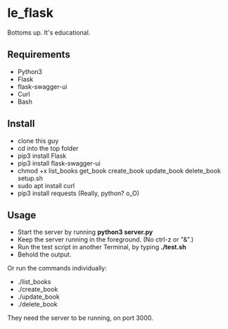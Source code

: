 # le_flask

Bottoms up. It's educational.

## Requirements
* Python3
* Flask
* flask-swagger-ui
* Curl
* Bash

## Install
* clone this guy
* cd into the top folder
* pip3 install Flask
* pip3 install flask-swagger-ui
* chmod +x list_books get_book create_book update_book delete_book setup.sh
* sudo apt install curl
* pip3 install requests (Really, python? o_O)

## Usage
* Start the server by running __python3 server.py__
* Keep the server running in the foreground. (No ctrl-z or "&".)
* Run the test script in another Terminal, by typing __./test.sh__
* Behold the output.

Or run the commands individually:
* ./list_books
* ./create_book
* ./update_book
* ./delete_book

They need the server to be running, on port 3000.
